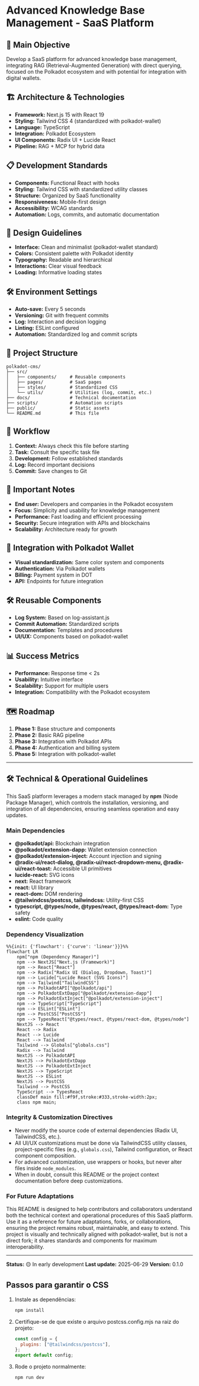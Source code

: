 # Advanced Knowledge Base Management - SaaS Platform

## 🎯 Main Objective
Develop a SaaS platform for advanced knowledge base management, integrating RAG (Retrieval-Augmented Generation) with direct querying, focused on the Polkadot ecosystem and with potential for integration with digital wallets.

## 🏗️ Architecture & Technologies
- **Framework:** Next.js 15 with React 19
- **Styling:** Tailwind CSS 4 (standardized with polkadot-wallet)
- **Language:** TypeScript
- **Integration:** Polkadot Ecosystem
- **UI Components:** Radix UI + Lucide React
- **Pipeline:** RAG + MCP for hybrid data

## 📋 Development Standards
- **Components:** Functional React with hooks
- **Styling:** Tailwind CSS with standardized utility classes
- **Structure:** Organized by SaaS functionality
- **Responsiveness:** Mobile-first design
- **Accessibility:** WCAG standards
- **Automation:** Logs, commits, and automatic documentation

## 🎨 Design Guidelines
- **Interface:** Clean and minimalist (polkadot-wallet standard)
- **Colors:** Consistent palette with Polkadot identity
- **Typography:** Readable and hierarchical
- **Interactions:** Clear visual feedback
- **Loading:** Informative loading states

## 🛠️ Environment Settings
- **Auto-save:** Every 5 seconds
- **Versioning:** Git with frequent commits
- **Log:** Interaction and decision logging
- **Linting:** ESLint configured
- **Automation:** Standardized log and commit scripts

## 📁 Project Structure
```
polkadot-cms/
├── src/
│   ├── components/     # Reusable components
│   ├── pages/          # SaaS pages
│   ├── styles/         # Standardized CSS
│   └── utils/          # Utilities (log, commit, etc.)
├── docs/               # Technical documentation
├── scripts/            # Automation scripts
├── public/             # Static assets
└── README.md           # This file
```

## 🚀 Workflow
1. **Context:** Always check this file before starting
2. **Task:** Consult the specific task file
3. **Development:** Follow established standards
4. **Log:** Record important decisions
5. **Commit:** Save changes to Git

## 📝 Important Notes
- **End user:** Developers and companies in the Polkadot ecosystem
- **Focus:** Simplicity and usability for knowledge management
- **Performance:** Fast loading and efficient processing
- **Security:** Secure integration with APIs and blockchains
- **Scalability:** Architecture ready for growth

## 🔗 Integration with Polkadot Wallet
- **Visual standardization:** Same color system and components
- **Authentication:** Via Polkadot wallets
- **Billing:** Payment system in DOT
- **API:** Endpoints for future integration

## 🛠️ Reusable Components
- **Log System:** Based on log-assistant.js
- **Commit Automation:** Standardized scripts
- **Documentation:** Templates and procedures
- **UI/UX:** Components based on polkadot-wallet

## 📊 Success Metrics
- **Performance:** Response time < 2s
- **Usability:** Intuitive interface
- **Scalability:** Support for multiple users
- **Integration:** Compatibility with the Polkadot ecosystem

## 🗺️ Roadmap
1. **Phase 1:** Base structure and components
2. **Phase 2:** Basic RAG pipeline
3. **Phase 3:** Integration with Polkadot APIs
4. **Phase 4:** Authentication and billing system
5. **Phase 5:** Integration with polkadot-wallet

---

## 🛠️ Technical & Operational Guidelines

This SaaS platform leverages a modern stack managed by **npm** (Node Package Manager), which controls the installation, versioning, and integration of all dependencies, ensuring seamless operation and easy updates.

### Main Dependencies
- **@polkadot/api:** Blockchain integration
- **@polkadot/extension-dapp:** Wallet extension connection
- **@polkadot/extension-inject:** Account injection and signing
- **@radix-ui/react-dialog, @radix-ui/react-dropdown-menu, @radix-ui/react-toast:** Accessible UI primitives
- **lucide-react:** SVG icons
- **next:** React framework
- **react:** UI library
- **react-dom:** DOM rendering
- **@tailwindcss/postcss, tailwindcss:** Utility-first CSS
- **typescript, @types/node, @types/react, @types/react-dom:** Type safety
- **eslint:** Code quality

### Dependency Visualization

```mermaid
%%{init: {'flowchart': {'curve': 'linear'}}}%%
flowchart LR
    npm["npm (Dependency Manager)"]
    npm --> NextJS["Next.js (Framework)"]
    npm --> React["React"]
    npm --> Radix["Radix UI (Dialog, Dropdown, Toast)"]
    npm --> Lucide["Lucide React (SVG Icons)"]
    npm --> Tailwind["TailwindCSS"]
    npm --> PolkadotAPI["@polkadot/api"]
    npm --> PolkadotExtDapp["@polkadot/extension-dapp"]
    npm --> PolkadotExtInject["@polkadot/extension-inject"]
    npm --> TypeScript["TypeScript"]
    npm --> ESLint["ESLint"]
    npm --> PostCSS["PostCSS"]
    npm --> TypesReact["@types/react, @types/react-dom, @types/node"]
    NextJS --> React
    React --> Radix
    React --> Lucide
    React --> Tailwind
    Tailwind --> Globals["globals.css"]
    Radix --> Tailwind
    NextJS --> PolkadotAPI
    NextJS --> PolkadotExtDapp
    NextJS --> PolkadotExtInject
    NextJS --> TypeScript
    NextJS --> ESLint
    NextJS --> PostCSS
    Tailwind --> PostCSS
    TypeScript --> TypesReact
    classDef main fill:#f9f,stroke:#333,stroke-width:2px;
    class npm main;
```

### Integrity & Customization Directives
- Never modify the source code of external dependencies (Radix UI, TailwindCSS, etc.).
- All UI/UX customizations must be done via TailwindCSS utility classes, project-specific files (e.g., `globals.css`), Tailwind configuration, or React component composition.
- For advanced customization, use wrappers or hooks, but never alter files inside `node_modules`.
- When in doubt, consult this README or the project context documentation before deep customizations.

### For Future Adaptations
This README is designed to help contributors and collaborators understand both the technical context and operational procedures of this SaaS platform. Use it as a reference for future adaptations, forks, or collaborations, ensuring the project remains robust, maintainable, and easy to extend. This project is visually and technically aligned with polkadot-wallet, but is not a direct fork; it shares standards and components for maximum interoperability.

---

**Status:** 🟡 In early development
**Last update:** 2025-06-29
**Version:** 0.1.0

## Passos para garantir o CSS

1. Instale as dependências:
   ```bash
   npm install
   ```
2. Certifique-se de que existe o arquivo postcss.config.mjs na raiz do projeto:
   ```js
   const config = {
     plugins: ["@tailwindcss/postcss"],
   };
   export default config;
   ```
3. Rode o projeto normalmente:
   ```bash
   npm run dev
   ``` 